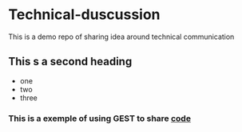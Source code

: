 # Technical-duscussion
This is a demo repo of sharing idea around technical communication

## This s a second heading

* one 
* two
* three

### This is a exemple of using GEST to share [code](https://gist.github.com/hamzaazi/8fa191772fcf050af2a48be1bd46e469)


